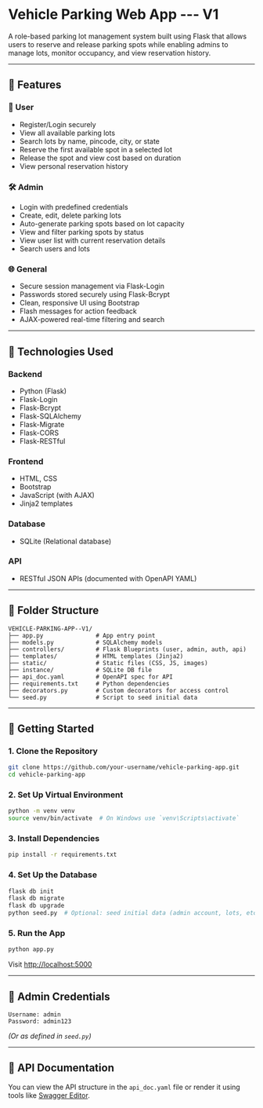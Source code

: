 
# Vehicle Parking Web App --- V1

A role-based parking lot management system built using Flask that allows users to reserve and release parking spots while enabling admins to manage lots, monitor occupancy, and view reservation history.

---

## 🔧 Features

### 👤 User
- Register/Login securely
- View all available parking lots
- Search lots by name, pincode, city, or state
- Reserve the first available spot in a selected lot
- Release the spot and view cost based on duration
- View personal reservation history

### 🛠️ Admin
- Login with predefined credentials
- Create, edit, delete parking lots
- Auto-generate parking spots based on lot capacity
- View and filter parking spots by status
- View user list with current reservation details
- Search users and lots

### 🌐 General
- Secure session management via Flask-Login
- Passwords stored securely using Flask-Bcrypt
- Clean, responsive UI using Bootstrap
- Flash messages for action feedback
- AJAX-powered real-time filtering and search

---

## 🧱 Technologies Used

### Backend
- Python (Flask)
- Flask-Login
- Flask-Bcrypt
- Flask-SQLAlchemy
- Flask-Migrate
- Flask-CORS
- Flask-RESTful

### Frontend
- HTML, CSS
- Bootstrap
- JavaScript (with AJAX)
- Jinja2 templates

### Database
- SQLite (Relational database)

### API
- RESTful JSON APIs (documented with OpenAPI YAML)

---

## 📁 Folder Structure
```
VEHICLE-PARKING-APP--V1/
├── app.py               # App entry point
├── models.py            # SQLAlchemy models
├── controllers/         # Flask Blueprints (user, admin, auth, api)
├── templates/           # HTML templates (Jinja2)
├── static/              # Static files (CSS, JS, images)
├── instance/            # SQLite DB file
├── api_doc.yaml         # OpenAPI spec for API
├── requirements.txt     # Python dependencies
├── decorators.py        # Custom decorators for access control
└── seed.py              # Script to seed initial data
```

---

## 🚀 Getting Started

### 1. Clone the Repository
```bash
git clone https://github.com/your-username/vehicle-parking-app.git
cd vehicle-parking-app
```

### 2. Set Up Virtual Environment
```bash
python -m venv venv
source venv/bin/activate  # On Windows use `venv\Scripts\activate`
```

### 3. Install Dependencies
```bash
pip install -r requirements.txt
```

### 4. Set Up the Database
```bash
flask db init
flask db migrate
flask db upgrade
python seed.py  # Optional: seed initial data (admin account, lots, etc.)
```

### 5. Run the App
```bash
python app.py
```
Visit [http://localhost:5000](http://localhost:5000)

---

## 🔐 Admin Credentials
```
Username: admin
Password: admin123
```
*(Or as defined in `seed.py`)*

---

## 📜 API Documentation
You can view the API structure in the `api_doc.yaml` file or render it using tools like [Swagger Editor](https://editor.swagger.io/).
